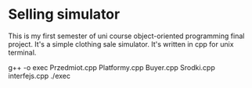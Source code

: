 # Selling simulator
This is my first semester of uni course object-oriented programming final project. It's a simple clothing sale simulator. It's written in cpp for unix terminal.

g++ -o exec Przedmiot.cpp Platformy.cpp Buyer.cpp Srodki.cpp interfejs.cpp
./exec
